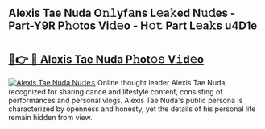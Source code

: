 ## Alexis Tae Nuda O𝚗𝚕yf𝚊ns L𝚎a𝚔ed N𝚞𝚍es - Part-Y9R P𝚑𝚘tos Vi𝚍𝚎o - H𝚘𝚝 Part L𝚎a𝚔s u4D1e

# <h2><a href="http://kf7v3vr.oniu.top/?m=Alexis+Tae+Nuda">🔗👉 🔴 Alexis Tae Nuda P𝚑ot𝚘𝚜 V𝚒d𝚎o</a></h2>

[![Alexis Tae Nuda Nu𝚍e𝚜](https://i.imgur.com/0qMVB7G.gif)](http://kf7v3vr.oniu.top/?m=Alexis+Tae+Nuda)
Online thought leader Alexis Tae Nuda, recognized for sharing dance and lifestyle content, consisting of performances and personal vlogs. Alexis Tae Nuda's public persona is characterized by openness and honesty, yet the details of his personal life remain hidden from view.  
